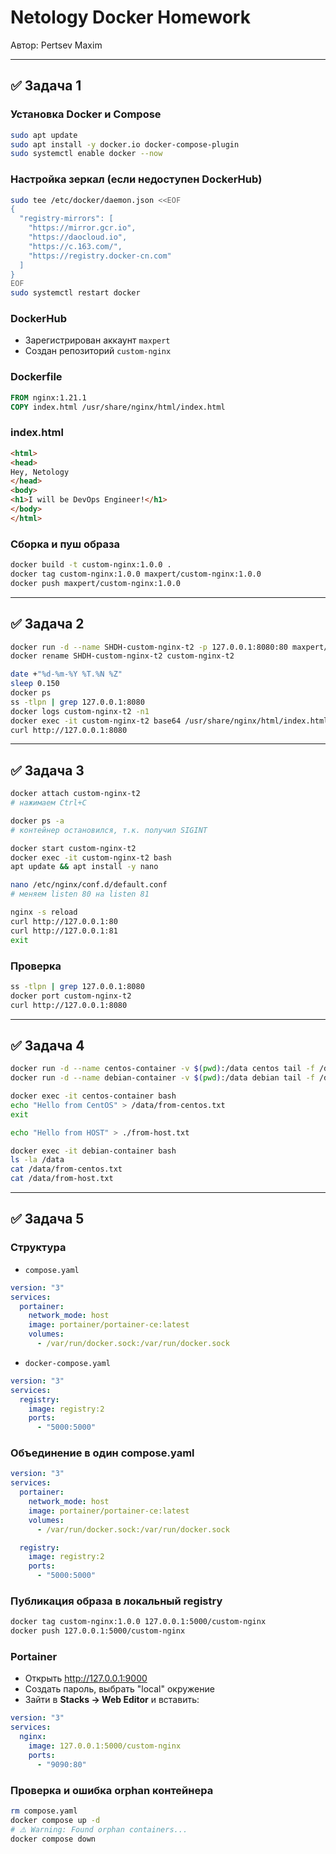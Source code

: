 # Netology Docker Homework

Автор: Pertsev Maxim  

---

## ✅ Задача 1

### Установка Docker и Compose
```bash
sudo apt update
sudo apt install -y docker.io docker-compose-plugin
sudo systemctl enable docker --now
```

### Настройка зеркал (если недоступен DockerHub)
```bash
sudo tee /etc/docker/daemon.json <<EOF
{
  "registry-mirrors": [
    "https://mirror.gcr.io",
    "https://daocloud.io",
    "https://c.163.com/",
    "https://registry.docker-cn.com"
  ]
}
EOF
sudo systemctl restart docker
```

### DockerHub
- Зарегистрирован аккаунт `maxpert`
- Создан репозиторий `custom-nginx`

### Dockerfile
```Dockerfile
FROM nginx:1.21.1
COPY index.html /usr/share/nginx/html/index.html
```

### index.html
```html
<html>
<head>
Hey, Netology
</head>
<body>
<h1>I will be DevOps Engineer!</h1>
</body>
</html>
```

### Сборка и пуш образа
```bash
docker build -t custom-nginx:1.0.0 .
docker tag custom-nginx:1.0.0 maxpert/custom-nginx:1.0.0
docker push maxpert/custom-nginx:1.0.0
```

---

## ✅ Задача 2

```bash
docker run -d --name SHDH-custom-nginx-t2 -p 127.0.0.1:8080:80 maxpert/custom-nginx:1.0.0
docker rename SHDH-custom-nginx-t2 custom-nginx-t2

date +"%d-%m-%Y %T.%N %Z"
sleep 0.150
docker ps
ss -tlpn | grep 127.0.0.1:8080
docker logs custom-nginx-t2 -n1
docker exec -it custom-nginx-t2 base64 /usr/share/nginx/html/index.html
curl http://127.0.0.1:8080
```

---

## ✅ Задача 3

```bash
docker attach custom-nginx-t2
# нажимаем Ctrl+C

docker ps -a
# контейнер остановился, т.к. получил SIGINT

docker start custom-nginx-t2
docker exec -it custom-nginx-t2 bash
apt update && apt install -y nano

nano /etc/nginx/conf.d/default.conf
# меняем listen 80 на listen 81

nginx -s reload
curl http://127.0.0.1:80
curl http://127.0.0.1:81
exit
```

### Проверка
```bash
ss -tlpn | grep 127.0.0.1:8080
docker port custom-nginx-t2
curl http://127.0.0.1:8080
```

---

## ✅ Задача 4

```bash
docker run -d --name centos-container -v $(pwd):/data centos tail -f /dev/null
docker run -d --name debian-container -v $(pwd):/data debian tail -f /dev/null

docker exec -it centos-container bash
echo "Hello from CentOS" > /data/from-centos.txt
exit

echo "Hello from HOST" > ./from-host.txt

docker exec -it debian-container bash
ls -la /data
cat /data/from-centos.txt
cat /data/from-host.txt
```

---

## ✅ Задача 5

### Структура
- `compose.yaml`
```yaml
version: "3"
services:
  portainer:
    network_mode: host
    image: portainer/portainer-ce:latest
    volumes:
      - /var/run/docker.sock:/var/run/docker.sock
```

- `docker-compose.yaml`
```yaml
version: "3"
services:
  registry:
    image: registry:2
    ports:
      - "5000:5000"
```

### Объединение в один compose.yaml
```yaml
version: "3"
services:
  portainer:
    network_mode: host
    image: portainer/portainer-ce:latest
    volumes:
      - /var/run/docker.sock:/var/run/docker.sock

  registry:
    image: registry:2
    ports:
      - "5000:5000"
```

### Публикация образа в локальный registry
```bash
docker tag custom-nginx:1.0.0 127.0.0.1:5000/custom-nginx
docker push 127.0.0.1:5000/custom-nginx
```

### Portainer
- Открыть http://127.0.0.1:9000
- Создать пароль, выбрать "local" окружение
- Зайти в **Stacks → Web Editor** и вставить:
```yaml
version: "3"
services:
  nginx:
    image: 127.0.0.1:5000/custom-nginx
    ports:
      - "9090:80"
```

### Проверка и ошибка orphan контейнера
```bash
rm compose.yaml
docker compose up -d
# ⚠️ Warning: Found orphan containers...
docker compose down
```
